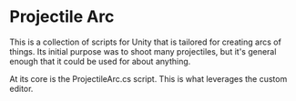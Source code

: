 # Projectile Arc

This is a collection of scripts for Unity that is tailored for creating arcs of things.
Its initial purpose was to shoot many projectiles, but it's general enough
that it could be used for about anything.

At its core is the ProjectileArc.cs script. This is what leverages the custom
editor.

